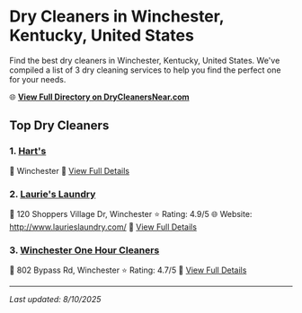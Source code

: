 # Dry Cleaners in Winchester, Kentucky, United States

Find the best dry cleaners in Winchester, Kentucky, United States. We've compiled a list of 3 dry cleaning services to help you find the perfect one for your needs.

🌐 **[View Full Directory on DryCleanersNear.com](https://drycleanersnear.com/city/US/Kentucky/Winchester)**

## Top Dry Cleaners

### 1. [Hart's](https://drycleanersnear.com/dryCleaner/688f1fd946b6614a95a95d2c/hart-s)
📍 Winchester
🔗 [View Full Details](https://drycleanersnear.com/dryCleaner/688f1fd946b6614a95a95d2c/hart-s)

### 2. [Laurie's Laundry](https://drycleanersnear.com/dryCleaner/688f206446b6614a95a96180/laurie-s-laundry)
📍 120 Shoppers Village Dr, Winchester
⭐ Rating: 4.9/5
🌐 Website: http://www.laurieslaundry.com/
🔗 [View Full Details](https://drycleanersnear.com/dryCleaner/688f206446b6614a95a96180/laurie-s-laundry)

### 3. [Winchester One Hour Cleaners](https://drycleanersnear.com/dryCleaner/688f1fd146b6614a95a95c74/winchester-one-hour-cleaners)
📍 802 Bypass Rd, Winchester
⭐ Rating: 4.7/5
🔗 [View Full Details](https://drycleanersnear.com/dryCleaner/688f1fd146b6614a95a95c74/winchester-one-hour-cleaners)


---

*Last updated: 8/10/2025*
